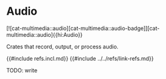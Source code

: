 # Audio

[![cat-multimedia::audio][cat-multimedia::audio-badge]][cat-multimedia::audio]{{hi:Audio}}

Crates that record, output, or process audio.

{{#include refs.incl.md}}
{{#include ../../refs/link-refs.md}}

<div class="hidden">
TODO: write
</div>
